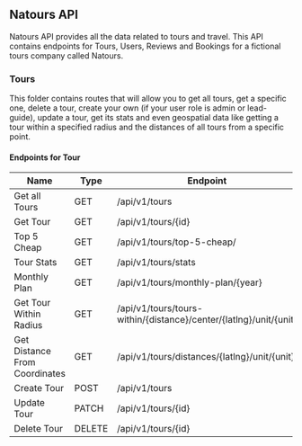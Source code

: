 ## Natours API

Natours API provides all the data related to tours and travel. This API contains endpoints for Tours, Users, Reviews and Bookings for a fictional tours company called Natours.

### Tours

This folder contains routes that will allow you to get all tours, get a specific one, delete a tour, create your own (if your user role is admin or lead-guide), update a tour, get its stats and even geospatial data like getting a tour within a specified radius and the distances of all tours from a specific point.

#### Endpoints for Tour

| **Name**                      | **Type** | **Endpoint**                                                      |
| ----------------------------- | -------- | ----------------------------------------------------------------- |
| Get all Tours                 | GET      | /api/v1/tours                                                     |
| Get Tour                      | GET      | /api/v1/tours/{id}                                                |
| Top 5 Cheap                   | GET      | /api/v1/tours/top-5-cheap/                                        |
| Tour Stats                    | GET      | /api/v1/tours/stats                                               |
| Monthly Plan                  | GET      | /api/v1/tours/monthly-plan/{year}                                 |
| Get Tour Within Radius        | GET      | /api/v1/tours/tours-within/{distance}/center/{latlng}/unit/{unit} |
| Get Distance From Coordinates | GET      | /api/v1/tours/distances/{latlng}/unit/{unit}                      |
| Create Tour                   | POST     | /api/v1/tours                                                     |
| Update Tour                   | PATCH    | /api/v1/tours/{id}                                                |
| Delete Tour                   | DELETE   | /api/v1/tours/{id}                                                |
